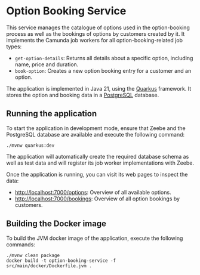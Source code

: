 # Option Booking Service
This service manages the catalogue of options used in the option-booking process as well as the bookings of options by customers created by it. It implements the Camunda job workers for all option-booking-related job types:

* `get-option-details`: Returns all details about a specific option, including name, price and duration.
* `book-option`: Creates a new option booking entry for a customer and an option.

The application is implemented in Java 21, using the [Quarkus](https://quarkus.io) framework. It stores the option and booking data in a [PostgreSQL](https://www.postgresql.org/) database.

## Running the application
To start the application in development mode, ensure that Zeebe and the PostgreSQL database are available and execute the following command:

```shell
./mvnw quarkus:dev
```

The application will automatically create the required database schema as well as test data and will register its job worker implementations with Zeebe.

Once the application is running, you can visit its web pages to inspect the data:
* [http://localhost:7000/options](http://localhost:7000/options): Overview of all available options.
* [http://localhost:7000/bookings](http://localhost:7000/bookings): Overview of all option bookings by customers.

## Building the Docker image
To build the JVM docker image of the application, execute the following commands:

```shell
./mvnw clean package
docker build -t option-booking-service -f src/main/docker/Dockerfile.jvm .
```